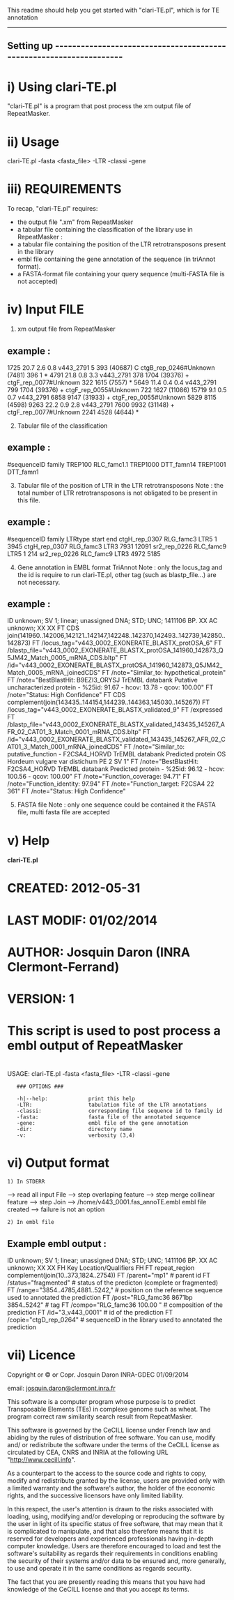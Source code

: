 This readme should help you get started with "clari-TE.pl", which is for 
TE annotation

--------------------------------------------------------------------------------
Setting up -------------------------------------------------------------------
--------------------------------------------------------------------------------

i) Using clari-TE.pl
====================

"clari-TE.pl" is a program that post process the xm output file of RepeatMasker.


ii) Usage
=========

clari-TE.pl -fasta <fasta_file> -LTR <position of LTR> -classi <classification> -gene <embl> <xm file>


iii) REQUIREMENTS
=================

To recap, "clari-TE.pl" requires:

  - the output file ".xm" from RepeatMasker
  - a tabular file containing the classification of the library use in RepeatMasker :
  - a tabular file containing the position of the LTR retrotransposons present in the library
  - embl file containing the gene annotation of the sequence (in triAnnot format).
  - a FASTA-format file containing your query sequence (multi-FASTA file is not accepted)


iv) Input FILE
==============

1) xm output file from RepeatMasker

example :
---------
1725 20.7  2.6  0.8 v443_2791 5 393 (40687) C ctgB_rep_0246#Unknown (7481) 396 1 *
4791 21.8  0.8  3.3 v443_2791 378 1704 (39376) + ctgF_rep_0077#Unknown 322 1615 (7557) *
5649 11.4  0.4  0.4 v443_2791 799 1704 (39376) + ctgF_rep_0055#Unknown 722 1627 (11086) 
15719  9.1  0.5  0.7 v443_2791 6858 9147 (31933) + ctgF_rep_0055#Unknown 5829 8115 (4598) 
9263 22.2  0.9  2.8 v443_2791 7600 9932 (31148) + ctgF_rep_0077#Unknown 2241 4528 (4644) *

2) Tabular file of the classification 

example :
---------
#sequenceID	family
TREP100	RLC_famc1.1
TREP1000	DTT_famn14
TREP1001	DTT_famn1

3) Tabular file of the position of LTR in the LTR retrotransposons 
Note : the total number of LTR retrotransposons is not obligated to be present in this file.

example :
---------
#sequenceID	family	LTRtype	start	end
ctgH_rep_0307	RLG_famc3	LTR5	1	3945
ctgH_rep_0307	RLG_famc3	LTR3	7931	12091
sr2_rep_0226	RLC_famc9	LTR5	1	214
sr2_rep_0226	RLC_famc9	LTR3	4972	5185

4) Gene annotation in EMBL format TriAnnot
Note : only the locus_tag and the id is require to run clari-TE.pl, other tag (such as blastp_file...) are not necessary.

example :
---------
ID   unknown; SV 1; linear; unassigned DNA; STD; UNC; 1411106 BP.
XX
AC   unknown;
XX
XX
FT   CDS             join(141960..142006,142121..142147,142248..142370,142493..142739,142850..142873)
FT                   /locus_tag="v443_0002_EXONERATE_BLASTX_protOSA_6"
FT                   /blastp_file="v443_0002_EXONERATE_BLASTX_protOSA_141960_142873_Q5JM42_Match_0005_mRNA_CDS.bltp"
FT                   /id="v443_0002_EXONERATE_BLASTX_protOSA_141960_142873_Q5JM42_Match_0005_mRNA_joinedCDS"
FT                   /note="Similar_to: hypothetical_protein"
FT                   /note="BestBlastHit: B9EZI3_ORYSJ TrEMBL databank Putative uncharacterized protein - %25id: 91.67 - hcov: 13.78 - qcov: 100.00"
FT                   /note="Status: High Confidence"
FT   CDS             complement(join(143435..144154,144239..144363,145030..145267))
FT                   /locus_tag="v443_0002_EXONERATE_BLASTX_validated_9"
FT                   /expressed
FT                   /blastp_file="v443_0002_EXONERATE_BLASTX_validated_143435_145267_AFR_02_CAT01_3_Match_0001_mRNA_CDS.bltp"
FT                   /id="v443_0002_EXONERATE_BLASTX_validated_143435_145267_AFR_02_CAT01_3_Match_0001_mRNA_joinedCDS"
FT                   /note="Similar_to: putative_function - F2CSA4_HORVD TrEMBL databank Predicted protein OS Hordeum vulgare var distichum PE 2 SV 1"
FT                   /note="BestBlastHit: F2CSA4_HORVD TrEMBL databank Predicted protein - %25id: 96.12 - hcov: 100.56 - qcov: 100.00"
FT                   /note="Function_coverage: 94.71"
FT                   /note="Function_identity: 97.94"
FT                   /note="Function_target: F2CSA4 22 361"
FT                   /note="Status: High Confidence"


5) FASTA file
Note : only one sequence could be contained it the FASTA file, multi fasta file are accepted

v) Help
=======

#### clari-TE.pl ####
#
# CREATED:    2012-05-31
# LAST MODIF: 01/02/2014
# AUTHOR:     Josquin Daron (INRA Clermont-Ferrand)
# VERSION:    1
#
# This script is used to post process a embl output of RepeatMasker
# 

USAGE:
       clari-TE.pl -fasta <fasta_file> -LTR <position of LTR> -classi <classification> -gene <embl> <xm file>

       ### OPTIONS ###

       -h|--help:             print this help
       -LTR:                  tabulation file of the LTR annotations
       -classi:               corresponding file sequence id to family id
       -fasta:                fasta file of the annotated sequence
       -gene:                 embl file of the gene annotation
       -dir:                  directory name
       -v:                    verbosity (3,4)
       

vi) Output format
=================

	1) In STDERR

--> read all input File
--> step overlaping feature
--> step merge collinear feature
--> step Join
--> /home/v443_0001.fas_annoTE.embl embl file created
--> failure is not an option

	2) In embl file

Example embl output :
---------------------
ID   unknown; SV 1; linear; unassigned DNA; STD; UNC; 1411106 BP.
XX
AC   unknown;
XX
XX
FH   Key             Location/Qualifiers
FH
FT   repeat_region   complement(join(10..373,1824..2754))
FT                   /parent="mp1" # parent id 
FT                   /status="fragmented" # status of the predicton (complete or fragmented)
FT                   /range="3854..4785,4881..5242," # position on the reference sequence used to annotated the prediction
FT                   /post="RLG_famc36 8671bp 3854..5242" # tag
FT                   /compo="RLG_famc36 100.00 " # composition of the prediction
FT                   /id="3_v443_0001" # id of the prediction 
FT                   /copie="ctgD_rep_0264" # sequenceID in the library used to annotated the prediction

vii) Licence
============

Copyright or © or Copr. Josquin Daron INRA-GDEC 01/09/2014
 
email: josquin.daron@clermont.inra.fr

This software is a computer program whose purpose is to predict Transposable 
Elements (TEs) in complexe genome such as wheat. The program correct raw similarity
search result from RepeatMasker.

This software is governed by the CeCILL license under French law and
abiding by the rules of distribution of free software.  You can  use, 
modify and/ or redistribute the software under the terms of the CeCILL
license as circulated by CEA, CNRS and INRIA at the following URL
"http://www.cecill.info". 
 
As a counterpart to the access to the source code and  rights to copy,
modify and redistribute granted by the license, users are provided only
with a limited warranty  and the software's author,  the holder of the
economic rights,  and the successive licensors  have only  limited
liability. 

In this respect, the user's attention is drawn to the risks associated
with loading,  using,  modifying and/or developing or reproducing the
software by the user in light of its specific status of free software,
that may mean  that it is complicated to manipulate,  and  that  also
therefore means  that it is reserved for developers  and  experienced
professionals having in-depth computer knowledge. Users are therefore
encouraged to load and test the software's suitability as regards their
requirements in conditions enabling the security of their systems and/or 
data to be ensured and,  more generally, to use and operate it in the 
same conditions as regards security. 

The fact that you are presently reading this means that you have had
knowledge of the CeCILL license and that you accept its terms.


